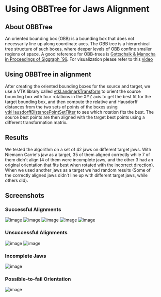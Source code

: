 # Using OBBTree for Jaws Alignment
## About OBBTree
An oriented bounding box (OBB) is a bounding box that does not necessarily line up along coordinate axes. The OBB tree is a hierarchical tree structure of such boxes, where deeper levels of OBB confine smaller regions of space. A good reference for OBB-trees is [Gottschalk & Manocha in Proceedings of Siggraph `96](https://citeseerx.ist.psu.edu/viewdoc/download?doi=10.1.1.580.5054&rep=rep1&type=pdf). For visualization please refer to this [video](https://www.youtube.com/watch?v=dHt6v1MjMhE)

## Using OBBTree in alignment
After creating the oriented bounding boxes for the source and target, we use a VTK library called [vtkLandmarkTransform](https://vtk.org/doc/nightly/html/classvtkLandmarkTransform.html#a8edf745c82c2c3f55fe227172cea8fd0) to orient the source bounding box with four rotations in the XYZ axis to get the best fit for the target bounding box, and then compute the relative and Hausdorff distances from the two sets of points of the boxes using [vtkHausdorffDistancePointSetFilter](https://vtk.org/doc/nightly/html/classvtkHausdorffDistancePointSetFilter.html#details) to see which rotation fits the best. The source best points are then aligned with the target best points using a different transformation matrix.

## Results
We tested the algorithm on a set of 42 jaws on different target jaws. With Niemann Carrie's jaw as a target, 35 of them aligned correctly while 7 of them didn't align (4 of them were incomplete jaws, and the other 3 had an original orientation that fits best when rotated with the incorrect direction). When we used another jaws as a target we had random results (Some of the correctly aligned jaws didn't line up with different target jaws, while others did).

## Screenshots
### Successful Alignments
![image](https://cdn.discordapp.com/attachments/881646256085155922/912008807658426378/unknown.png)
![image](https://cdn.discordapp.com/attachments/881646256085155922/912027424949145650/unknown.png)
![image](https://cdn.discordapp.com/attachments/881646256085155922/912030015716208710/unknown.png)
![image](https://cdn.discordapp.com/attachments/881646256085155922/912030460383735908/unknown.png)
![image](https://cdn.discordapp.com/attachments/881646256085155922/912031004120727572/unknown.png)
### Unsuccessful Alignments
![image](https://cdn.discordapp.com/attachments/881646256085155922/912011157638881340/unknown.png)
![image](https://cdn.discordapp.com/attachments/881646256085155922/912011636892655696/unknown.png)
### Incomplete Jaws
![image](https://cdn.discordapp.com/attachments/881646256085155922/911989072183058483/unknown.png)
### Possible-to-fail Orientation
![image](https://cdn.discordapp.com/attachments/881646256085155922/911732444233879562/unknown.png
)
